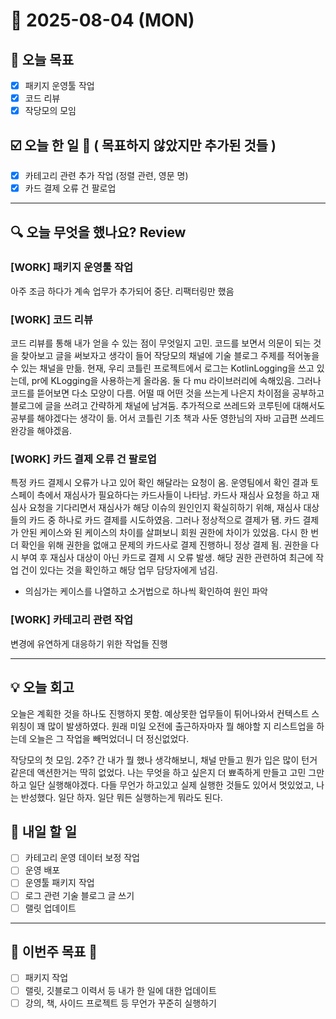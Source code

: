 # 📆 2025-08-04 (MON)
## 🥅 오늘 목표 
- [x] 패키지 운영툴 작업
- [x] 코드 리뷰
- [x] 작당모의 모임

## ☑️ 오늘 한 일 📑 ( 목표하지 않았지만 추가된 것들 )
- [x] 카테고리 관련 추가 작업 (정렬 관련, 영문 명)
- [x] 카드 결제 오류 건 팔로업 

***

## 🔍️ 오늘 무엇을 했나요? Review
### [WORK] 패키지 운영툴 작업
아주 조금 하다가 계속 업무가 추가되어 중단. 리팩터링만 했음 

### [WORK] 코드 리뷰
코드 리뷰를 통해 내가 얻을 수 있는 점이 무엇일지 고민. 
코드를 보면서 의문이 되는 것을 찾아보고 글을 써보자고 생각이 들어 작당모의 채널에 기술 블로그 주제를 적어놓을 수 있는 채널을 만듦. 
현재, 우리 코틀린 프로젝트에서 로그는 KotlinLogging을 쓰고 있는데, pr에 KLogging을 사용하는게 올라옴. 둘 다 mu 라이브러리에 속해있음. 그러나 코드를 뜯어보면 다소 모양이 다름. 어떨 때 어떤 것을 쓰는게 나은지 차이점을 공부하고 블로그에 글을 쓰려고 간략하게 채널에 남겨둠. 
추가적으로 쓰레드와 코루틴에 대해서도 공부를 해야겠다는 생각이 듦. 어서 코틀린 기초 책과 사둔 영한님의 자바 고급편 쓰레드 완강을 해야겠음. 


### [WORK] 카드 결제 오류 건 팔로업
특정 카드 결제시 오류가 나고 있어 확인 해달라는 요청이 옴. 
운영팀에서 확인 결과 토스페이 측에서 재심사가 필요하다는 카드사들이 나타남. 
카드사 재심사 요청을 하고 재심사 요청을 기다리면서 재심사가 해당 이슈의 원인인지 확실히하기 위해, 재심사 대상들의 카드 중 하나로 카드 결제를 시도하였음. 
그러나 정상적으로 결제가 됌. 
카드 결제가 안된 케이스와 된 케이스의 차이를 살펴보니 회원 권한에 차이가 있었음. 
다시 한 번 더 확인을 위해 권한을 없애고 문제의 카드사로 결제 진행하니 정상 결제 됨. 
권한을 다시 부여 후 재심사 대상이 아닌 카드로 결제 시 오류 발생. 
해당 권한 관련하여 최근에 작업 건이 있다는 것을 확인하고 해당 업무 담당자에게 넘김. 

- 의심가는 케이스를 나열하고 소거법으로 하나씩 확인하여 원인 파악

### [WORK] 카테고리 관련 작업
변경에 유연하게 대응하기 위한 작업들 진행 



***

## 💡 오늘 회고

오늘은 계획한 것을 하나도 진행하지 못함. 예상못한 업무들이 튀어나와서 컨텍스트 스위칭이 꽤 많이 발생하였다. 원래 미일 오전에 출근하자마자 뭘 해야할 지 리스트업을 하는데 오늘은 그 작업을 빼먹었더니 더 정신없었다. 

작당모의 첫 모임. 2주? 간 내가 뭘 했나 생각해보니, 채널 만들고 뭔가 입은 많이 턴거 같은데 액션한거는 딱히 없었다. 나는 무엇을 하고 싶은지 더 뾰족하게 만들고 고민 그만하고 일단 실행해야겠다. 
다들 무언가 하고있고 실제 실행한 것들도 있어서 멋있었고, 나는 반성했다. 
일단 하자. 일단 뭐든 실행하는게 뭐라도 된다. 

## 🎯 내일 할 일
- [ ] 카테고리 운영 데이터 보정 작업
- [ ] 운영 배포 
- [ ] 운영툴 패키지 작업 
- [ ] 로그 관련 기술 블로그 글 쓰기 
- [ ] 랠릿 업데이트 

***

## 🏁 이번주 목표 🏁
- [ ] 패키지 작업 
- [ ] 랠릿, 깃블로그 이력서 등 내가 한 일에 대한 업데이트 
- [ ] 강의, 책, 사이드 프로젝트 등 무언가 꾸준히 실행하기 
